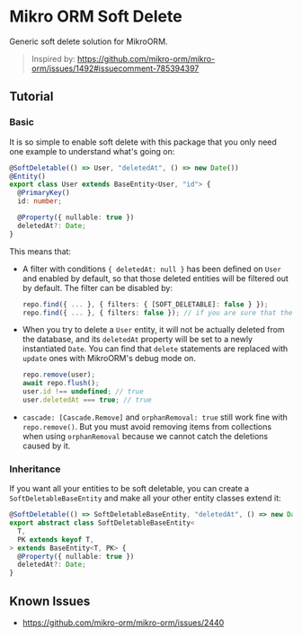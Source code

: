 # Mikro ORM Soft Delete

Generic soft delete solution for MikroORM.

> Inspired by: https://github.com/mikro-orm/mikro-orm/issues/1492#issuecomment-785394397

## Tutorial

### Basic

It is so simple to enable soft delete with this package that you only need one example to understand what's going on:

```ts
@SoftDeletable(() => User, "deletedAt", () => new Date())
@Entity()
export class User extends BaseEntity<User, "id"> {
  @PrimaryKey()
  id: number;

  @Property({ nullable: true })
  deletedAt?: Date;
}
```

This means that:

- A filter with conditions `{ deletedAt: null }` has been defined on `User` and enabled by default, so that those deleted entities will be filtered out by default. The filter can be disabled by:
  ```ts
  repo.find({ ... }, { filters: { [SOFT_DELETABLE]: false } });
  repo.find({ ... }, { filters: false }); // if you are sure that there are no other filters enabled
  ```
- When you try to delete a `User` entity, it will not be actually deleted from the database, and its `deletedAt` property will be set to a newly instantiated `Date`. You can find that `delete` statements are replaced with `update` ones with MikroORM's debug mode on.
  ```ts
  repo.remove(user);
  await repo.flush();
  user.id !== undefined; // true
  user.deletedAt === true; // true
  ```
- `cascade: [Cascade.Remove]` and `orphanRemoval: true` still work fine with `repo.remove()`. But you must avoid removing items from collections when using `orphanRemoval` because we cannot catch the deletions caused by it.

### Inheritance

If you want all your entities to be soft deletable, you can create a `SoftDeletableBaseEntity` and make all your other entity classes extend it:

```ts
@SoftDeletable(() => SoftDeletableBaseEntity, "deletedAt", () => new Date())
export abstract class SoftDeletableBaseEntity<
  T,
  PK extends keyof T,
> extends BaseEntity<T, PK> {
  @Property({ nullable: true })
  deletedAt?: Date;
}
```

## Known Issues

- https://github.com/mikro-orm/mikro-orm/issues/2440
